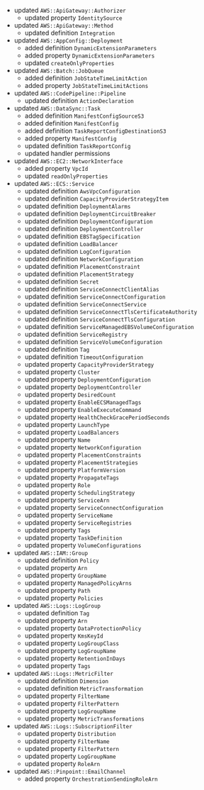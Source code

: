 - updated `AWS::ApiGateway::Authorizer`
  - updated property `IdentitySource`
- updated `AWS::ApiGateway::Method`
  - updated definition `Integration`
- updated `AWS::AppConfig::Deployment`
  - added definition `DynamicExtensionParameters`
  - added property `DynamicExtensionParameters`
  - updated `createOnlyProperties`
- updated `AWS::Batch::JobQueue`
  - added definition `JobStateTimeLimitAction`
  - added property `JobStateTimeLimitActions`
- updated `AWS::CodePipeline::Pipeline`
  - updated definition `ActionDeclaration`
- updated `AWS::DataSync::Task`
  - added definition `ManifestConfigSourceS3`
  - added definition `ManifestConfig`
  - added definition `TaskReportConfigDestinationS3`
  - added property `ManifestConfig`
  - updated definition `TaskReportConfig`
  - updated handler permissions
- updated `AWS::EC2::NetworkInterface`
  - added property `VpcId`
  - updated `readOnlyProperties`
- updated `AWS::ECS::Service`
  - updated definition `AwsVpcConfiguration`
  - updated definition `CapacityProviderStrategyItem`
  - updated definition `DeploymentAlarms`
  - updated definition `DeploymentCircuitBreaker`
  - updated definition `DeploymentConfiguration`
  - updated definition `DeploymentController`
  - updated definition `EBSTagSpecification`
  - updated definition `LoadBalancer`
  - updated definition `LogConfiguration`
  - updated definition `NetworkConfiguration`
  - updated definition `PlacementConstraint`
  - updated definition `PlacementStrategy`
  - updated definition `Secret`
  - updated definition `ServiceConnectClientAlias`
  - updated definition `ServiceConnectConfiguration`
  - updated definition `ServiceConnectService`
  - updated definition `ServiceConnectTlsCertificateAuthority`
  - updated definition `ServiceConnectTlsConfiguration`
  - updated definition `ServiceManagedEBSVolumeConfiguration`
  - updated definition `ServiceRegistry`
  - updated definition `ServiceVolumeConfiguration`
  - updated definition `Tag`
  - updated definition `TimeoutConfiguration`
  - updated property `CapacityProviderStrategy`
  - updated property `Cluster`
  - updated property `DeploymentConfiguration`
  - updated property `DeploymentController`
  - updated property `DesiredCount`
  - updated property `EnableECSManagedTags`
  - updated property `EnableExecuteCommand`
  - updated property `HealthCheckGracePeriodSeconds`
  - updated property `LaunchType`
  - updated property `LoadBalancers`
  - updated property `Name`
  - updated property `NetworkConfiguration`
  - updated property `PlacementConstraints`
  - updated property `PlacementStrategies`
  - updated property `PlatformVersion`
  - updated property `PropagateTags`
  - updated property `Role`
  - updated property `SchedulingStrategy`
  - updated property `ServiceArn`
  - updated property `ServiceConnectConfiguration`
  - updated property `ServiceName`
  - updated property `ServiceRegistries`
  - updated property `Tags`
  - updated property `TaskDefinition`
  - updated property `VolumeConfigurations`
- updated `AWS::IAM::Group`
  - updated definition `Policy`
  - updated property `Arn`
  - updated property `GroupName`
  - updated property `ManagedPolicyArns`
  - updated property `Path`
  - updated property `Policies`
- updated `AWS::Logs::LogGroup`
  - updated definition `Tag`
  - updated property `Arn`
  - updated property `DataProtectionPolicy`
  - updated property `KmsKeyId`
  - updated property `LogGroupClass`
  - updated property `LogGroupName`
  - updated property `RetentionInDays`
  - updated property `Tags`
- updated `AWS::Logs::MetricFilter`
  - updated definition `Dimension`
  - updated definition `MetricTransformation`
  - updated property `FilterName`
  - updated property `FilterPattern`
  - updated property `LogGroupName`
  - updated property `MetricTransformations`
- updated `AWS::Logs::SubscriptionFilter`
  - updated property `Distribution`
  - updated property `FilterName`
  - updated property `FilterPattern`
  - updated property `LogGroupName`
  - updated property `RoleArn`
- updated `AWS::Pinpoint::EmailChannel`
  - added property `OrchestrationSendingRoleArn`

